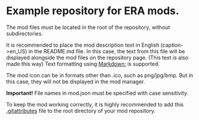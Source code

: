# Example repository for ERA mods.

The mod files must be located in the root of the repository, without subdirectories.

It is recommended to place the mod description text in English (caption->en_US) in the README.md file. In this case, the text from this file will be displayed alongside the mod files on the repository page. (This text is also made this way)
Text formatting using [Markdown:](https://docs.github.com/articles/basic-writing-and-formatting-syntax/) is supported.

The mod icon can be in formats other than .ico, such as png/jpg/bmp. But in this case, they will not be displayed in the mod manager.

**Important!**
File names in mod.json must be specified with case sensitivity.

To keep the mod working correctly, it is highly recommended to add this [.gitattributes](https://github.com/HeroesLauncher/era-example-mod/blob/main/.gitattributes) file to the root directory of your mod repository.
